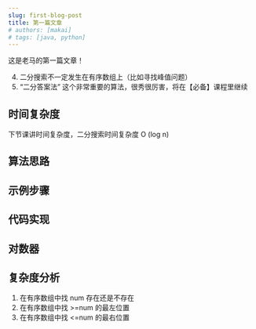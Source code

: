 ```yaml
---
slug: first-blog-post
title: 第一篇文章
# authors: [makai]
# tags: [java, python]
---
```


这是老马的第一篇文章！

<!-- truncate -->


4. 二分搜索不一定发生在有序数组上（比如寻找峰值问题）
5. “二分答案法” 这个非常重要的算法，很秀很厉害，将在【必备】课程里继续

## 时间复杂度
下节课讲时间复杂度，二分搜索时间复杂度 O (log n)




## 算法思路

## 示例步骤

## 代码实现

## 对数器

## 复杂度分析


1. 在有序数组中找 num 存在还是不存在
2. 在有序数组中找 >=num 的最左位置
3. 在有序数组中找 \<=num 的最右位置